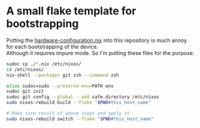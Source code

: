 # A small flake template for bootstrapping

Putting the [hardware-configuration.nix](/etc/nixos/hardware-configuration.nix) into this repository is much annoy for each bootstrapping of the device.\
Although it requires impure mode. So I'm putting these files for the purpose.

```bash
sudoc cp ./*.nix /etc/nixos/
cd /etc/nixos/
nix-shell --packages git zsh --command zsh
```

```zsh
alias sudoc=sudo --preserve-env=PATH env
sudoc git init
sudoc git config --global --add safe.directory /etc/nixos
sudo nixos-rebuild build --flake "$PWD#this_host_name"

# Make sure result of above steps and apply it
sudo nixos-rebuild switch --flake "$PWD#this_host_name"
```
